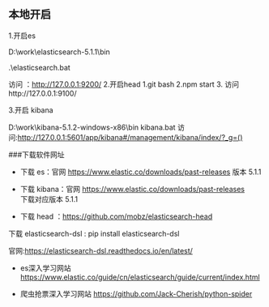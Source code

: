 ## 本地开启
1.开启es

D:\work\elasticsearch-5.1.1\bin

 .\elasticsearch.bat

访问 ：http://127.0.0.1:9200/
2.开启head
1.git bash
2.npm start
3. 访问http://127.0.0.1:9100/


3.开启 kibana

D:\work\kibana-5.1.2-windows-x86\bin
kibana.bat
访问:http://127.0.0.1:5601/app/kibana#/management/kibana/index/?_g=()

###下载软件网址
- 下载 es：官网 https://www.elastic.co/downloads/past-releases
版本 5.1.1

- 下载 kibana：官网 https://www.elastic.co/downloads/past-releases  
下载对应版本 5.1.1

- 下载 head  ：https://github.com/mobz/elasticsearch-head



下载 elasticsearch-dsl : pip install elasticsearch-dsl

 官网:https://elasticsearch-dsl.readthedocs.io/en/latest/

- es深入学习网站 https://www.elastic.co/guide/cn/elasticsearch/guide/current/index.html

- 爬虫抢票深入学习网站
https://github.com/Jack-Cherish/python-spider